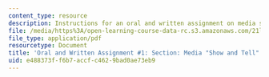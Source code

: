 ```yaml
---
content_type: resource
description: Instructions for an oral and written assignment on media studies.
file: /media/https%3A/open-learning-course-data-rc.s3.amazonaws.com/21l-015-introduction-to-media-studies-fall-2003/e488373ff6b7accfc4629bad0ae73eb9_show_and_tell.pdf
file_type: application/pdf
resourcetype: Document
title: 'Oral and Written Assignment #1: Section: Media "Show and Tell"'
uid: e488373f-f6b7-accf-c462-9bad0ae73eb9
---
```

